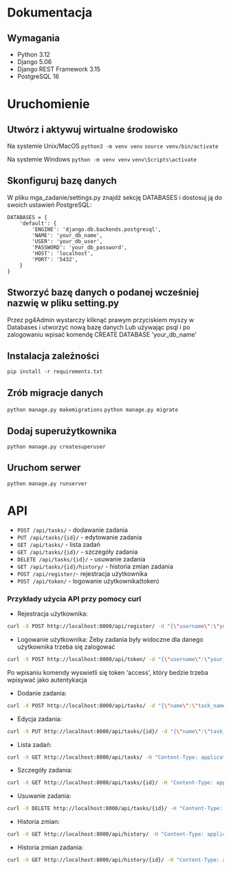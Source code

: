 # Dokumentacja

## Wymagania

- Python 3.12 
- Django 5.06
- Django REST Framework 3.15
- PostgreSQL 16


# Uruchomienie

## Utwórz i aktywuj wirtualne środowisko

Na systemie Unix/MacOS
```python3 -m venv venv```
```source venv/bin/activate```

Na systemie Windows
```python -m venv venv```
```venv\Scripts\activate```

## Skonfiguruj bazę danych

W pliku mga_zadanie/settings.py znajdź sekcję DATABASES i dostosuj ją do swoich ustawień PostgreSQL:

```
DATABASES = {
    'default': {
        'ENGINE': 'django.db.backends.postgresql',
        'NAME': 'your_db_name',
        'USER': 'your_db_user',
        'PASSWORD': 'your_db_password',
        'HOST': 'localhost',
        'PORT': '5432',
    }
}
```

## Stworzyć bazę danych o podanej wcześniej nazwię w pliku setting.py

Przez pg4Admin wystarczy kliknąć prawym przyciskiem myszy w Databases i utworzyć nową bazę danych
Lub używając psql i po zalogowaniu wpisać komendę CREATE DATABASE 'your_db_name'

## Instalacja zależności

```pip install -r requirements.txt```

## Zrób migracje danych

```python manage.py makemigrations```
```python manage.py migrate```


## Dodaj superużytkownika

```python manage.py createsuperuser```

## Uruchom serwer

```python manage.py runserver```


# API

- `POST /api/tasks/` - dodawanie zadania
- `PUT /api/tasks/{id}/` - edytowanie zadania
- `GET /api/tasks/` - lista zadań
- `GET /api/tasks/{id}/` - szczegóły zadania
- `DELETE /api/tasks/{id}/` - usuwanie zadania
- `GET /api/tasks/{id}/history/` - historia zmian zadania
- `POST /api/register/`- rejestracja użytkownika
- `POST /api/token/` - logowanie użytkownika(token)


### Przykłady użycia API przy pomocy curl

- Rejestracja użytkownika:

```bash
curl -X POST http://localhost:8000/api/register/ -d "{\"username\":\"your_username\",\"password\":\"your_password\",\"email\":\"your_email\"}" -H "Content-Type: application/json"
```

- Logowanie użytkownika:
Żeby zadania były widoczne dla danego użytkownika trzeba się zalogować

```bash
curl -X POST http://localhost:8000/api/token/ -d "{\"username\":\"your_username\",\"password\":\"your_password\"}" -H "Content-Type: application/json"
```
Po wpisaniu komendy wyswietli się token 'access', który bedzie trzeba wpisywać jako autentykacja

- Dodanie zadania:
```bash
curl -X POST http://localhost:8000/api/tasks/ -d "{\"name\":\"task_name\",\"description\":\"task_description\", \"status\": \"{Nowy,W toku lub Rozwiązany}\", \"assigned_user\": <number user> }" -H "Content-Type: application/json" -H "Authorization: Bearer your_access_token"
```

- Edycja zadania:
```bash
curl -X PUT http://localhost:8000/api/tasks/{id}/ -d "{\"name\":\"task_name\",\"description\":\"task_description\", \"status\": \"{Nowy,W toku lub Rozwiązany}\", \"assigned_user\": <number user> }" -H "Content-Type: application/json" -H "Authorization: Bearer your_access_token"
```
- Lista zadań:
```bash
curl -X GET http://localhost:8000/api/tasks/ -H "Content-Type: application/json" -H "Authorization: Bearer your_access_token"
```
- Szczegóły zadania:
```bash
curl -X GET http://localhost:8000/api/tasks/{id}/ -H "Content-Type: application/json" -H "Authorization: Bearer your_access_token"
```
- Usuwanie zadania:
```bash
curl -X DELETE http://localhost:8000/api/tasks/{id}/ -H "Content-Type: application/json" -H "Authorization: Bearer your_access_token"
```
- Historia zmian:
```bash
curl -X GET http://localhost:8000/api/history/ -H "Content-Type: application/json" -H "Authorization: Bearer your_access_token"
```
- Historia zmian zadania:
```bash
curl -X GET http://localhost:8000/api/history/{id}/ -H "Content-Type: application/json" -H "Authorization: Bearer your_access_token"
```

